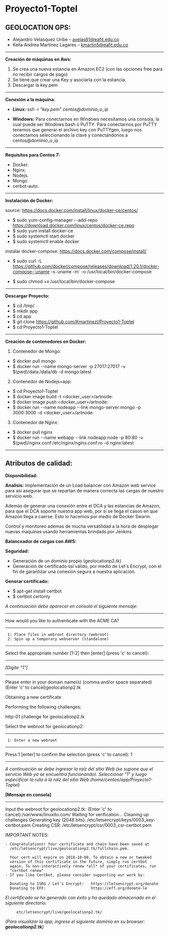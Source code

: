# Proyecto1-Toptel

**GEOLOCATION GPS:**
------------------------------------------------------------------------------------

- Alejandro Velasquez Uribe – avelas61@eafit.edu.co
- Keila Andrea Martínez Lagares – kmartin5@eafit.edu.co

-------------------------------------------------------------------------------------
**Creación de máquinas en Aws:**
1) Se crea una nueva estancia en Amazon EC2 (con las opciones free para no recibir cargos de pago)
2)	Se tiene que crear una Key y asociarla con la estancia.
3)	Descargar la key.pem

--------------------------------------------------------------------------------------
**Conexión a la máquina:**

- **Linux:**
_ssh -i “key.pem” centos@dominio_o_ip_

- **Windows:**
Para conectarnos en Windows necesitamos una consola, la cual puede ser Windows bash o PuTTY.
Para conectarnos por PuTTY tenemos que generar el archivo key con PuTTYgen, luego nos conectamos seleccionando la clave y conectándonos a centos@dominio_o_ip

------------------------------------------------------------------------------------------------
**Requisitos para Centos 7:**
- Docker.
- Nginx.
- Nodejs.
- Mongo
- cerbot-auto.

-----------------------------------------------------------------------------------------------
**Instalación de Docker:**

 source: https://docs.docker.com/install/linux/docker-ce/centos/

  - $ sudo yum-config-manager --add-repo https://download.docker.com/linux/centos/docker-ce.repo
  - $ sudo yum install docker-ce
  - $ sudo systemctl start docker
  - $ sudo systemctl enable docker

 instalar docker-compose: https://docs.docker.com/compose/install/

  - $ sudo curl -L https://github.com/docker/compose/releases/download/1.20.1/docker-compose-`uname -s`-`uname -m` -o             /usr/local/bin/docker-compose

  - $ sudo chmod +x /usr/local/bin/docker-compose

------------------------------------------------------------------------------------------------
**Descargar Proyecto:**
  - $ cd /tmp/
  - $ mkdir app
  - $ cd app
  - $ git clone https://github.com/Kmartinezl/Proyecto1-Toptel
  - $ cd Proyecto1-Toptel
 
 ---------------------------------------------------------------------------------------------------
**Creación de contenedores en Docker:**

1. Contenedor de Mongo:

  - $ docker pull mongo
  - $ docker run --name mongo-server -p 27017:27017 -v $(pwd)/data:/data/db -d mongo:latest

2. Contenedor de Nodejs+app:

  - $ cd Proyecto1-Toptel
  - $ docker image build -t <docker_user>/artnode:<version>
  - $ docker image push <docker_user>/artnode:<version>
  - $ docker run --name nodeapp --link mongo-server:mongo -p 3000:3000 -d <docker_user>/artnode:<version>
 
3. Contenedor de Nginx:

 - $ docker pull nginx
 - $ docker run --name webapp --link nodeapp:node -p 80:80 -v $(pwd)/nginx.conf:/etc/nginx/nginx.conf:ro -d nginx:latest

-------------------------------------------------------------------------------------------------
**Atributos de calidad:**
----------------------------------------------------------------------------------------

 **Disponibilidad:**
 
**Analisis:**
  Implementación de un Load balancer con Amazon web service para así asegurar que se repartan de manera correcta las cargas    de nuestro servicio web.
 
   Además de generar una conexión entre el DCA y las estancias de Amazon, para que el DCA soporte nuestra app web, por si se llega el casos en que Amazon llega a caerse. Esto lo hacemos por medio de Docker Swarm.
  
  Control y monitoreo ademas de mucha versatilidad a la hora de desplegar nuevas maquinas usando herramientas brindads por Jenkins

**Balanceador de cargas con AWS:**

  

 **Seguridad:**

  - Generación de un dominio propio (geolocationp2.tk)
  - Generación de certificado ssl válido, por medio de Let's Encrypt, con el fin de garantizar una conexión segura a nuestra     aplicación.

  **Generar certificado:**
 
   - $ apt-get install certbot
   - $ certbot certonly
  
  
  _A continuación debe aparecer en consola el siguiente mensaje:_
  
  ------------------------------------------------------------------------------------
  
   How would you like to authenticate with the ACME CA?
   
  -------------------------------------------------------------------------------
     1: Place files in webroot directory (webroot)
     2: Spin up a temporary webserver (standalone)
   
  -------------------------------------------------------------------------------
   Select the appropriate number [1-2] then [enter] (press 'c' to cancel): 
  
  ---------------------------------------------------------------------------------
  _[Digite "1"]_
  
  ---------------------------------------------------------------------------------------
   Please enter in your domain name(s) (comma and/or space separated)  (Enter 'c'
   to cancel)geolocationp2.tk
   
   Obtaining a new certificate
   
   Performing the following challenges:
   
   http-01 challenge for geolocationp2.tk


   Select the webroot for geolocationp2:
   
  -------------------------------------------------------------------------------
     1: Enter a new webroot
   
  -------------------------------------------------------------------------------
   Press 1 [enter] to confirm the selection (press 'c' to cancel): 1
  
  ------------------------------------------------------------------------------------------------
  _A continuación se debe ingresar la raíz del sitio Web (se supone que el servicio Web ya se encuentra funcionando).          Seleccionar "1" y luego especificar la ruta a la raíz del sitio Web (home/centos/app/Proyecto1-Toptel)_
  
  
   **[Mensaje en consola]**
  
  ---------------------------------------------------------------------------------------------------------
   Input the webroot for geolocationp2.tk: (Enter 'c' to cancel):/var/www/linuxito.com/
   Waiting for verification...
   Cleaning up challenges
   Generating key (2048 bits): /etc/letsencrypt/keys/0003_key-certbot.pem
   Creating CSR: /etc/letsencrypt/csr/0003_csr-certbot.pem


   IMPORTANT NOTES:
   
   
    - Congratulations! Your certificate and chain have been saved at
      /etc/letsencrypt/live/geolocationp2.tk/fullchain.pem.
      
      Your cert will expire on 2018-10-08. To obtain a new or tweaked
      version of this certificate in the future, simply run certbot
      again. To non-interactively renew *all* of your certificates, run
      "certbot renew"
    - If you like Certbot, please consider supporting our work by:

      Donating to ISRG / Let's Encrypt:   https://letsencrypt.org/donate
      Donating to EFF:                    https://eff.org/donate-le
  
  
  _El certificado se ha generado con éxito y ha quedado almacenado en el siguiente directorio:_
  
         etc/letsencrypt/live/geolocationp2.tk/
  
  
 _[Para visualizar la app, ingrese el siguiente dominio en su browser: **geolocationp2.tk**]_ 


